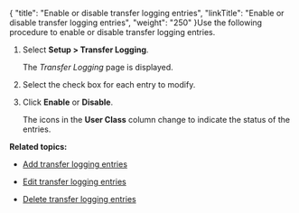 {
    "title": "Enable or disable transfer logging entries",
    "linkTitle": "Enable or disable transfer logging entries",
    "weight": "250"
}Use the following procedure to enable or disable transfer logging entries.

1.  Select **Setup > Transfer Logging**.  
    The *Transfer Logging* page is displayed.
2.  Select the check box for each entry to modify.
3.  Click **Enable** or **Disable**.  
    The icons in the **User Class** column change to indicate the status of the entries.

**Related topics:**

-   [Add transfer logging entries](../t_st_add_transfer_logging_entries)
-   [Edit transfer logging entries](../t_st_edit_transfer_logging_entries)
-   [Delete transfer logging entries](../t_st_delete_transfer_logging_entries)
